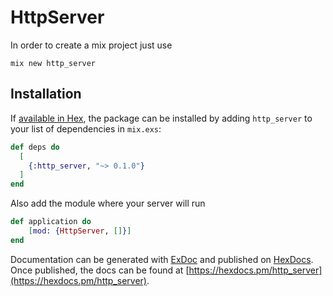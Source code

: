 # HttpServer


In order to create a mix project just use

```
mix new http_server
```

## Installation

If [available in Hex](https://hex.pm/docs/publish), the package can be installed
by adding `http_server` to your list of dependencies in `mix.exs`:

```elixir
def deps do
  [
    {:http_server, "~> 0.1.0"}
  ]
end
```

Also add the module where your server will run 

```elixir
def application do
    [mod: {HttpServer, []}]
end
```

Documentation can be generated with [ExDoc](https://github.com/elixir-lang/ex_doc)
and published on [HexDocs](https://hexdocs.pm). Once published, the docs can
be found at [https://hexdocs.pm/http_server](https://hexdocs.pm/http_server).


